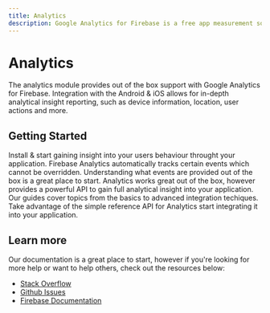 ```yaml
---
title: Analytics
description: Google Analytics for Firebase is a free app measurement solution that provides insight on app usage and user engagement.
---
```


# Analytics

The analytics module provides out of the box support with Google Analytics for Firebase. 
Integration with the Android & iOS allows for in-depth analytical insight reporting, such as
device information, location, user actions and more.

<Youtube id="8iZpH7O6zXo" />

## Getting Started

<Grid>
	<Block
		icon="multiline_chart"
		color="#2196f3"
		title="Quick Start"
		to="/quick-start"
	>
    Install & start gaining insight into your users behaviour throught your application.
	</Block>
	<Block
		icon="block"
		color="#f44336"
		title="Reserved Events"
		to="/reserved-events"
	>
    Firebase Analytics automatically tracks certain events which cannot be overridden. Understanding 
    what events are provided out of the box is a great place to start.
	</Block>
	<Block
		icon="school"
		color="#4CAF50"
		title="Guides"
		version={false}
		to="/guides?tag=analytics"
	>
    Analytics works great out of the box, however provides a powerful API to gain full analytical insight into 
    your application. Our guides cover topics from the basics to advanced integration techiques.
	</Block>
  <Block
		icon="layers"
		color="#03A9F4"
		title="Reference"
		to="/reference"
	>
    Take advantage of the simple reference API for Analytics start integrating it into your application.
	</Block>
</Grid>

## Learn more

Our documentation is a great place to start, however if you're looking for more help or want to help others, 
check out the resources below:

- [Stack Overflow](https://stackoverflow.com/questions/tagged/react-native-firebase-analytics)
- [Github Issues](https://github.com/invertase/react-native-firebase/issues?utf8=%E2%9C%93&q=is%3Aissue+label%3Aanalytics+)
- [Firebase Documentation](https://firebase.google.com/docs/analytics?utm_source=invertase&utm_medium=react-native-firebase&utm_campaign=analytics)

